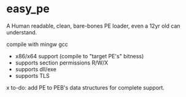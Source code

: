# easy_pe
A Human readable, clean, bare-bones PE loader, even a 12yr old can understand.

compile with mingw gcc

- x86/x64 support (compile to "target PE's" bitness)
- supports section permissions R/W/X
- supports dll/exe
- supports TLS

x to-do: add PE to PEB's data structures for complete support.
